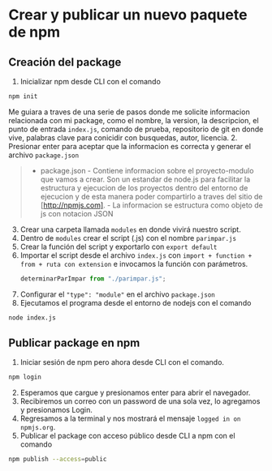 # Crear y publicar un nuevo paquete de npm

## Creación del package
1. Inicializar npm desde CLI con el comando
```sh
npm init
```

Me guiara a traves de una serie de pasos donde me solicite informacion relacionada con mi package, como el nombre, la version, la descripcion, el punto de entrada `index.js`, comando de prueba, repositorio de git en donde vive, palabras clave para conicidir con busquedas, autor, licencia.
2. Presionar enter para aceptar que la informacion es correcta y generar el archivo `package.json`
> - package.json 
    - Contiene informacion sobre el proyecto-modulo que vamos a crear. Son un estandar de node.js para facilitar la estructura y ejecucion de los proyectos dentro del entorno de ejecucion y de esta manera poder compartirlo a traves del sitio de [http://npmjs.com].
    - La informacion se estructura como objeto de js con notacion JSON

3. Crear una carpeta llamada `modules` en donde vivirá nuestro script.
4. Dentro de `modules` crear el script (.js) con el nombre `parimpar.js`
5. Crear la función del script y exportarlo con `export default`
6. Importar el script desde el archivo `index.js` con `import + function + from + ruta con extension` e invocamos la función con parámetros.
    ```javascript
    determinarParImpar from "./parimpar.js";
    ```
7. Configurar el `"type": "module"` en el archivo `package.json`
8. Ejecutamos el programa desde el entorno de nodejs con el comando
```sh
node index.js
```
## Publicar package en npm
1. Iniciar sesión de npm pero ahora desde CLI con el comando.
```sh
npm login
```
2. Esperamos que cargue y presionamos enter para abrir el navegador.
3. Recibiremos un correo con un password de una sola vez, lo agregamos y presionamos Login. 
4. Regresamos a la terminal y nos mostrará el mensaje `logged in on npmjs.org`.
5. Publicar el package con acceso público desde CLI a npm con el comando 
```sh
npm publish --access=public
```